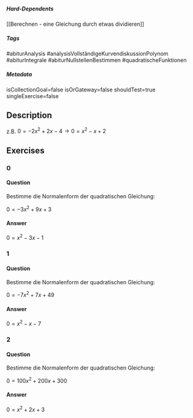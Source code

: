 ##### Hard-Dependents 
[[Berechnen - eine Gleichung durch etwas dividieren]]
##### Tags 
#abiturAnalysis
#analysisVollständigeKurvendiskussionPolynom
#abiturIntegrale
#abiturNullstellenBestimmen
#quadratischeFunktionen
##### Metadata 
isCollectionGoal=false
isOrGateway=false
shouldTest=true
singleExercise=false
## Description 
z.B.   $0=-2x^2+2x-4 \longrightarrow 0=x^2-x+2$ 
## Exercises 
### 0 
#### Question 
Bestimme die Normalenform der quadratischen Gleichung:

$0=-3x^2+9x+3$
#### Answer 
$0=x^2-3x-1$
### 1 
#### Question 
Bestimme die Normalenform der quadratischen Gleichung:

$0=-7x^2+7x+49$
#### Answer 
$0=x^2-x-7$
### 2 
#### Question 
Bestimme die Normalenform der quadratischen Gleichung:

$0=100x^2+200x+300$
#### Answer 
$0=x^2+2x+3$
